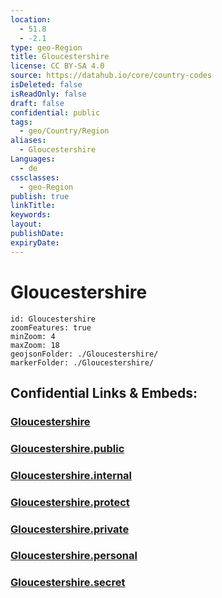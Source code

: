 ```yaml
---
location:
  - 51.8
  - -2.1
type: geo-Region
title: Gloucestershire
license: CC BY-SA 4.0
source: https://datahub.io/core/country-codes
isDeleted: false
isReadOnly: false
draft: false
confidential: public
tags:
  - geo/Country/Region
aliases:
  - Gloucestershire
Languages:
  - de
cssclasses:
  - geo-Region
publish: true
linkTitle:
keywords:
layout:
publishDate:
expiryDate:
---
```


# Gloucestershire

```leaflet
id: Gloucestershire
zoomFeatures: true 
minZoom: 4 
maxZoom: 18
geojsonFolder: ./Gloucestershire/
markerFolder: ./Gloucestershire/
```


## Confidential Links & Embeds: 

### [Gloucestershire](/_Standards/Earth/Continent/Europe/Europe~North/UK/England/Regions~England/South_West_England/Gloucestershire.md) 

### [Gloucestershire.public](/_public/Earth/Continent/Europe/Europe~North/UK/England/Regions~England/South_West_England/Gloucestershire.public.md) 

### [Gloucestershire.internal](/_internal/Earth/Continent/Europe/Europe~North/UK/England/Regions~England/South_West_England/Gloucestershire.internal.md) 

### [Gloucestershire.protect](/_protect/Earth/Continent/Europe/Europe~North/UK/England/Regions~England/South_West_England/Gloucestershire.protect.md) 

### [Gloucestershire.private](/_private/Earth/Continent/Europe/Europe~North/UK/England/Regions~England/South_West_England/Gloucestershire.private.md) 

### [Gloucestershire.personal](/_personal/Earth/Continent/Europe/Europe~North/UK/England/Regions~England/South_West_England/Gloucestershire.personal.md) 

### [Gloucestershire.secret](/_secret/Earth/Continent/Europe/Europe~North/UK/England/Regions~England/South_West_England/Gloucestershire.secret.md)

